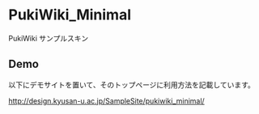 # PukiWiki_Minimal
PukiWiki サンプルスキン

## Demo
以下にデモサイトを置いて、そのトップページに利用方法を記載しています。

http://design.kyusan-u.ac.jp/SampleSite/pukiwiki_minimal/
